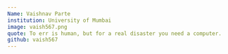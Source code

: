 ```yaml
---
Name: Vaishnav Parte 
institution: University of Mumbai
image: vaish567.png 
quote: To err is human, but for a real disaster you need a computer.
github: vaish567
---
```

